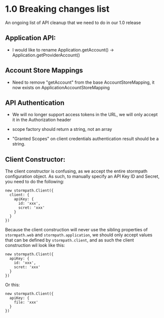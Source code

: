 # 1.0 Breaking changes list

An ongoing list of API cleanup that we need to do in our 1.0 release

## Application API:

* I would like to rename Application.getAccount() -> Application.getProviderAccount()

## Account Store Mappings

* Need to remove "getAccount" from the base AccountStoreMapping, it now exists on ApplicationAccountStoreMapping

## API Authentication

* We will no longer support access tokens in the URL, we will only accept it in the Authorization header

* scope factory should return a string, not an array

* "Granted Scopes" on client credentials authentication result should be a string.

## Client Constructor:

The client constructor is confusing, as we accept the entire stormpath configuration
object.  As such, to manually specify an API Key ID and Secret, you need to
do the following:

```
new stormpath.Client({
  client: {
    apiKey: {
      id: 'xxx',
      scret: 'xxx'
    }
  }
})
```

Because the client construction will never use the sibling properties of
`stormpath.web` and `stormpath.application`, we should only accept values that
can be defined by `stormpath.client`, and as such the client construction wil
look like this:

```
new stormpath.Client({
  apiKey: {
    id: 'xxx',
    scret: 'xxx'
  }
})
```
Or this:


```
new stormpath.Client({
  apiKey: {
    file: 'xxx'
  }
})
```